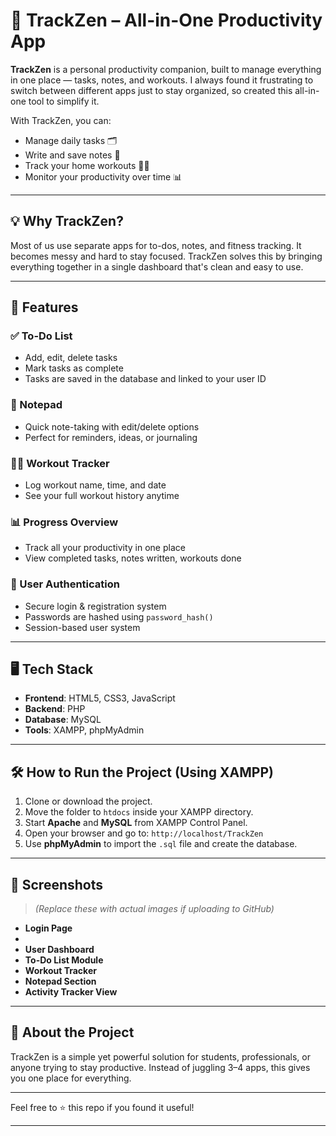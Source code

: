 # 🧠 TrackZen – All-in-One Productivity App

**TrackZen** is a personal productivity companion, built to manage everything in one place — tasks, notes, and workouts. I always found it frustrating to switch between different apps just to stay organized, so created this all-in-one tool to simplify it.

With TrackZen, you can:
- Manage daily tasks 🗂️
- Write and save notes 📝
- Track your home workouts 🏋️‍♀️
- Monitor your productivity over time 📊

---

## 💡 Why TrackZen?

Most of us use separate apps for to-dos, notes, and fitness tracking. It becomes messy and hard to stay focused. TrackZen solves this by bringing everything together in a single dashboard that's clean and easy to use.

---

## 🔧 Features

### ✅ To-Do List
- Add, edit, delete tasks
- Mark tasks as complete
- Tasks are saved in the database and linked to your user ID

### 📝 Notepad
- Quick note-taking with edit/delete options
- Perfect for reminders, ideas, or journaling

### 🏋️‍♀️ Workout Tracker
- Log workout name, time, and date
- See your full workout history anytime

### 📊 Progress Overview
- Track all your productivity in one place
- View completed tasks, notes written, workouts done

### 🔐 User Authentication
- Secure login & registration system
- Passwords are hashed using `password_hash()`
- Session-based user system

---

## 🖥️ Tech Stack

- **Frontend**: HTML5, CSS3, JavaScript  
- **Backend**: PHP  
- **Database**: MySQL  
- **Tools**: XAMPP, phpMyAdmin

---

## 🛠️ How to Run the Project (Using XAMPP)

1. Clone or download the project.
2. Move the folder to `htdocs` inside your XAMPP directory.
3. Start **Apache** and **MySQL** from XAMPP Control Panel.
4. Open your browser and go to: `http://localhost/TrackZen`
5. Use **phpMyAdmin** to import the `.sql` file and create the database.

---

## 📸 Screenshots

> *(Replace these with actual images if uploading to GitHub)*

- **Login Page**
- 
- **User Dashboard**
- **To-Do List Module**
- **Workout Tracker**
- **Notepad Section**
- **Activity Tracker View**

---

## 🚀 About the Project

TrackZen is a simple yet powerful solution for students, professionals, or anyone trying to stay productive. Instead of juggling 3–4 apps, this gives you one place for everything.

---


Feel free to ⭐ this repo if you found it useful!

---

